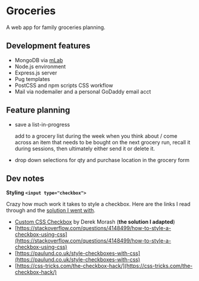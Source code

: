 # Groceries

A web app for family groceries planning.

## Development features

- MongoDB via [mLab](https://mlab.com/)
- Node.js environment
- Express.js server
- Pug templates
- PostCSS and npm scripts CSS workflow
- Mail via nodemailer and a personal GoDaddy email acct

## Feature planning

- save a list-in-progress

  add to a grocery list during the week when you think about / come across an item that needs to be bought on the next grocery run, recall it during sessions, then ultimately either send it or delete it.

- drop down selections for qty and purchase location in the grocery form

## Dev notes

**Styling `<input type="checkbox">`**

Crazy how much work it takes to style a checkbox. Here are the links I read through and the [solution I went with](https://codepen.io/derekmorash/pen/Eydxab).

- [Custom CSS Checkbox](https://codepen.io/derekmorash/pen/Eydxab) by Derek Morash (**the solution I adapted**)
- [https://stackoverflow.com/questions/4148499/how-to-style-a-checkbox-using-css](https://stackoverflow.com/questions/4148499/how-to-style-a-checkbox-using-css)
- [https://paulund.co.uk/style-checkboxes-with-css](https://paulund.co.uk/style-checkboxes-with-css)
- [https://css-tricks.com/the-checkbox-hack/](https://css-tricks.com/the-checkbox-hack/)
